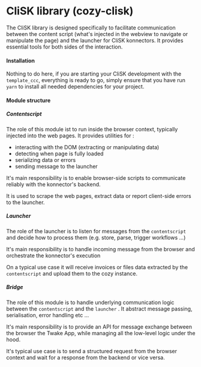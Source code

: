 # CliSK library (cozy-clisk)

The CliSK library is designed specifically to facilitate communication between the content script (what's injected in the webview to navigate or manipulate the page) and the launcher for CliSK konnectors. It provides essential tools for both sides of the interaction.

#### Installation

Nothing to do here, if you are starting your CliSK development with the `template_ccc`, everything is ready to go, simply ensure that you have run `yarn` to install all needed dependencies for your project.

#### Module structure

##### Contentscript

The role of this module ist to run inside the browser context, typically injected into the web pages. It provides utilities for :

- interacting with the DOM (extracting or manipulating data)
- detecting when page is fully loaded
- serializing data or errors
- sending message to the launcher

It's main responsibility is to enable browser-side scripts to communicate reliably with the konnector's backend.

It is used to scrape the web pages, extract data or report client-side errors to the launcher.

##### Launcher

The role of the launcher is to listen for messages from the `contentscript` and decide how to process them (e.g. store, parse, trigger workflows ...)

It's main responsibility is to handle incoming message from the browser and orchestrate the konnector's execution

On a typical use case it will receive invoices or files data extracted by the `contentscript` and upload them to the cozy instance.

##### Bridge

The role of this module is to handle underlying communication logic between the `contentscript` and the `launcher` . It abstract message passing, serialisation, error handling etc ...

It's main responsibility is to provide an API for message exchange between the browser the Twake App, while managing all the low-level logic under the hood.

It's typical use case is to send a structured request from the browser context and wait for a response from the backend or vice versa.
